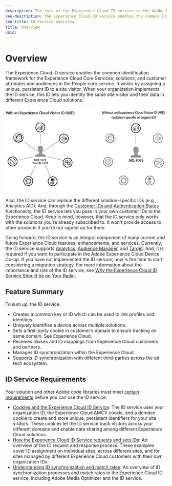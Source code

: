 ```yaml
---
description: The role of the Experience Cloud ID service in the Adobe Experience Cloud.
seo-description: The Experience Cloud ID service enables the common identification framework for the Experience Cloud Core Services, solutions, and customer attributes and audiences in the People core service.
seo-title: ID Service overview
title: Overview
uuid: 
---
```


# Overview

The Experience Cloud ID service enables the common identification framework for the Experience Cloud Core Services, solutions, and customer attributes and audiences in the People core service. It works by assigning a unique, persistent ID to a site visitor. When your organization implements the ID service, this ID lets you identify the same site visitor and their data in different Experience Cloud solutions.

![](assets\ecid.png)

Also, the ID service can replace the different solution-specific IDs (e.g., Analytics AID). And, through the [Customer IDs and Authentication States](/help/mcvid-reference/mcvid-authenticated-state.md) functionality, the ID service lets you pass in your own customer IDs to the Experience Cloud. Keep in mind, however, that the ID service only works with the solutions you're already subscribed to. It won't provide access to other products if you're not signed up for them.

Going forward, the ID service is an integral component of many current and future Experience Cloud features, enhancements, and services. Currently, the ID service supports [Analytics](http://www.adobe.com/marketing-cloud/web-analytics.html), [Audience Manager](http://www.adobe.com/marketing-cloud/data-management-platform.html), and [Target](http://www.adobe.com/marketing-cloud/testing-targeting.html). And, it is required if you want to participate in the Adobe Experience Cloud Device Co-op. If you have not implemented the ID service, now is the time to start considering a migration strategy. For more information about the importance and role of the ID service, see [Why the Experience Cloud ID Service Should be on Your Radar](http://blogs.adobe.com/digitalmarketing/analytics/why-new-adobe-marketing-cloud-id-service-should-be-on-your-radar/).

## Feature Summary

To sum up, the ID service:

* Creates a common key or ID which can be used to link profiles and identities.
* Uniquely identifies a device across multiple solutions.
* Sets a first-party cookie in customer’s domain to ensure tracking on same domain. See Experience Cloud.
* Receives aliases and ID mappings from Experience Cloud customers and partners.
* Manages ID synchronization within the Experience Cloud.
* Supports ID synchronization with different third-parties across the ad tech ecosystem.

## ID Service Requirements

Your solution and other Adobe code libraries must meet [certain requirements](/help/mcvid-reference/mcvid-requirements.md) before you can use the ID service.

* [Cookies and the Experience Cloud ID Service](mcvid-cookies.md): The ID service uses your organization ID, the Experience Cloud AMCV cookie, and a demdex cookie to create and store unique, persistent identifiers for your site visitors. These cookies let the ID service track visitors across your different domains and enable data sharing among different Experience Cloud solutions.
* [How the Experience Cloud ID Service requests and sets IDs](mcvid-id-request.md): An overview of the ID request and response process. These examples cover ID assignment on individual sites, across different sites, and for sites managed by different Experience Cloud customers with their own organization IDs.
* [Understanding ID synchronization and match rates](mcvid-match-rates.md): An overview of ID synchronization processes and match rates in the Experience Cloud ID service, including Adobe Media Optimizer and the ID service.
